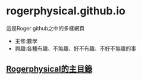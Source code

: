 # rogerphysical.github.io

這是Roger github之中的多樣網頁
* 主修:數學
* 興趣:各種有趣、不無趣、好不有趣、不好不無趣的事

## [Rogerphysical的主目錄](https://rogerphysical.github.io/)

